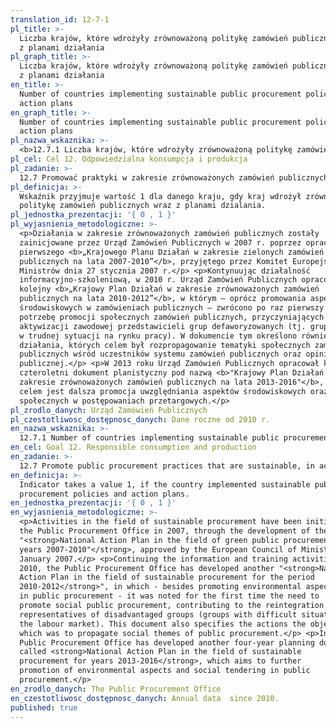 ```yaml
---
translation_id: 12-7-1
pl_title: >-
  Liczba krajów, które wdrożyły zrównoważoną politykę zamówień publicznych wraz
  z planami działania
pl_graph_title: >-
  Liczba krajów, które wdrożyły zrównoważoną politykę zamówień publicznych wraz
  z planami działania
en_title: >-
  Number of countries implementing sustainable public procurement policies and
  action plans
en_graph_title: >-
  Number of countries implementing sustainable public procurement policies and
  action plans
pl_nazwa_wskaznika: >-
  <b>12.7.1 Liczba krajów, które wdrożyły zrównoważoną politykę zamówień publicznych wraz z planami działania</b>
pl_cel: Cel 12. Odpowiedzialna konsumpcja i produkcja
pl_zadanie: >-
  12.7 Promować praktyki w zakresie zrównoważonych zamówień publicznych, zgodne z polityką i priorytetami krajowymi.
pl_definicja: >-
  Wskaźnik przyjmuje wartość 1 dla danego kraju, gdy kraj wdrożył zrównoważoną
  politykę zamówień publicznych wraz z planami dzialania.
pl_jednostka_prezentacji: '{ 0 , 1 }'
pl_wyjasnienia_metodologiczne: >-
  <p>Działania w zakresie zrównoważonych zamówień publicznych zostały
  zainicjowane przez Urząd Zamówień Publicznych w 2007 r. poprzez opracowanie
  pierwszego <b>„Krajowego Planu Działań w zakresie zielonych zamówień
  publicznych na lata 2007-2010”</b>, przyjętego przez Komitet Europejski Rady
  Ministrów dnia 27 stycznia 2007 r.</p> <p>Kontynuując działalność
  informacyjno-szkoleniową, w 2010 r. Urząd Zamówień Publicznych opracował
  kolejny <b>„Krajowy Plan Działań w zakresie zrównoważonych zamówień
  publicznych na lata 2010-2012”</b>, w którym – oprócz promowania aspektów
  środowiskowych w zamówieniach publicznych – zwrócono po raz pierwszy uwagę na
  potrzebę promocji społecznych zamówień publicznych, przyczyniających się do
  aktywizacji zawodowej przedstawicieli grup defaworyzowanych (tj. grup będących
  w trudnej sytuacji na rynku pracy). W dokumencie tym określono również
  działania, których celem był rozpropagowanie tematyki społecznych zamówień
  publicznych wśród uczestników systemu zamówień publicznych oraz opinii
  publicznej.</p> <p>W 2013 roku Urząd Zamówień Publicznych opracował kolejny
  czteroletni dokument planistyczny pod nazwą <b>"Krajowy Plan Działań w
  zakresie zrównoważonych zamówień publicznych na lata 2013-2016"</b>, którego
  celem jest dalsza promocja uwzględniania aspektów środowiskowych oraz
  społecznych w postępowaniach przetargowych.</p>
pl_zrodlo_danych: Urząd Zamówień Publicznych
pl_czestotliwosc_dostępnosc_danych: Dane roczne od 2010 r.
en_nazwa_wskaznika: >-
  12.7.1 Number of countries implementing sustainable public procurement policies and action plans
en_cel: Goal 12. Responsible consumption and production
en_zadanie: >-
  12.7 Promote public procurement practices that are sustainable, in accordance with national policies and priorities
en_definicja: >-
  Indicator takes a value 1, if the country implemented sustainable public
  procurement policies and action plans.
en_jednostka_prezentacji: '{ 0 , 1 }'
en_wyjasnienia_metodologiczne: >-
  <p>Activities in the field of sustainable procurement have been initiated by
  the Public Procurement Office in 2007, through the development of the first
  "<strong>National Action Plan in the field of green public procurement for
  years 2007-2010"</strong>, approved by the European Council of Ministers on 27
  January 2007.</p> <p>Continuing the information and training activities, in
  2010, the Public Procurement Office has developed another "<strong>National
  Action Plan in the field of sustainable procurement for the period
  2010-2012</strong>", in which - besides promoting environmental aspects
  in public procurement - it was noted for the first time the need to
  promote social public procurement, contributing to the reintegration of the
  representatives of disadvantaged groups (groups with difficult situation in
  the labour market). This document also specifies the actions the objective of
  which was to propagate social themes of public procurement.</p> <p>In 2013 the
  Public Procurement Office has developed another four-year planning document
  called <strong>National Action Plan in the field of sustainable
  procurement for years 2013-2016</strong>, which aims to further
  promotion of environmental aspects and social tendering in public
  procurement.</p>
en_zrodlo_danych: The Public Procurement Office
en_czestotliwosc_dostępnosc_danych: Annual data  since 2010.
published: true
---
```

